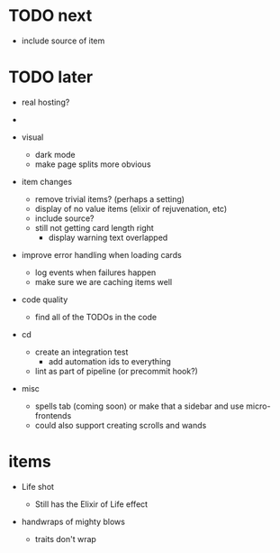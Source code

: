 # TODO next
* include source of item

# TODO later
* real hosting?
* 
* visual
  * dark mode
  * make page splits more obvious 

* item changes
  * remove trivial items? (perhaps a setting)
  * display of no value items (elixir of rejuvenation, etc)
  * include source?
  * still not getting card length right
    * display warning text overlapped

* improve error handling when loading cards
  * log events when failures happen
  * make sure we are caching items well

* code quality
  * find all of the TODOs in the code

* cd
  * create an integration test
    * add automation ids to everything
  * lint as part of pipeline (or precommit hook?)

* misc
  * spells tab (coming soon) or make that a sidebar and use micro-frontends
  * could also support creating scrolls and wands

# items
* Life shot
  * Still has the Elixir of Life effect 

* handwraps of mighty blows
  * traits don't wrap 
